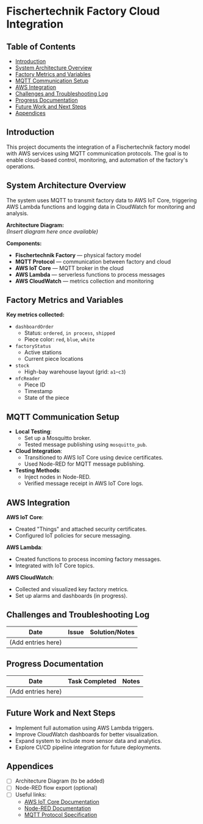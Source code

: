 # Fischertechnik Factory Cloud Integration

## Table of Contents
- [Introduction](#introduction)
- [System Architecture Overview](#system-architecture-overview)
- [Factory Metrics and Variables](#factory-metrics-and-variables)
- [MQTT Communication Setup](#mqtt-communication-setup)
- [AWS Integration](#aws-integration)
- [Challenges and Troubleshooting Log](#challenges-and-troubleshooting-log)
- [Progress Documentation](#progress-documentation)
- [Future Work and Next Steps](#future-work-and-next-steps)
- [Appendices](#appendices)

## Introduction
This project documents the integration of a Fischertechnik factory model with AWS services using MQTT communication protocols. The goal is to enable cloud-based control, monitoring, and automation of the factory's operations.

## System Architecture Overview
The system uses MQTT to transmit factory data to AWS IoT Core, triggering AWS Lambda functions and logging data in CloudWatch for monitoring and analysis.

**Architecture Diagram:**  
*(Insert diagram here once available)*

**Components:**
- **Fischertechnik Factory** — physical factory model
- **MQTT Protocol** — communication between factory and cloud
- **AWS IoT Core** — MQTT broker in the cloud
- **AWS Lambda** — serverless functions to process messages
- **AWS CloudWatch** — metrics collection and monitoring

## Factory Metrics and Variables
**Key metrics collected:**
- `dashboardOrder`
  - Status: `ordered`, `in process`, `shipped`
  - Piece color: `red`, `blue`, `white`
- `factoryStatus`
  - Active stations
  - Current piece locations
- `stock`
  - High-bay warehouse layout (grid: `a1`–`c3`)
- `nfcReader`
  - Piece ID
  - Timestamp
  - State of the piece

## MQTT Communication Setup
- **Local Testing**:
  - Set up a Mosquitto broker.
  - Tested message publishing using `mosquitto_pub`.
- **Cloud Integration**:
  - Transitioned to AWS IoT Core using device certificates.
  - Used Node-RED for MQTT message publishing.
- **Testing Methods**:
  - Inject nodes in Node-RED.
  - Verified message receipt in AWS IoT Core logs.

## AWS Integration
**AWS IoT Core**:
- Created "Things" and attached security certificates.
- Configured IoT policies for secure messaging.

**AWS Lambda**:
- Created functions to process incoming factory messages.
- Integrated with IoT Core topics.

**AWS CloudWatch**:
- Collected and visualized key factory metrics.
- Set up alarms and dashboards (in progress).

## Challenges and Troubleshooting Log
| Date | Issue | Solution/Notes |
|-----|------|----------------|
| (Add entries here) | | |

## Progress Documentation
| Date | Task Completed | Notes |
|-----|----------------|------|
| (Add entries here) | | |

## Future Work and Next Steps
- Implement full automation using AWS Lambda triggers.
- Improve CloudWatch dashboards for better visualization.
- Expand system to include more sensor data and analytics.
- Explore CI/CD pipeline integration for future deployments.

## Appendices
- [ ] Architecture Diagram (to be added)
- [ ] Node-RED flow export (optional)
- [ ] Useful links:
  - [AWS IoT Core Documentation](https://docs.aws.amazon.com/iot/latest/developerguide/what-is-aws-iot.html)
  - [Node-RED Documentation](https://nodered.org/docs/)
  - [MQTT Protocol Specification](http://mqtt.org/)

